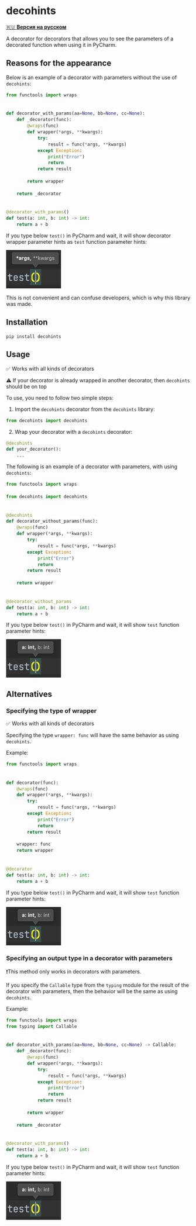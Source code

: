 # decohints

[🇷🇺 **Версия на русском**](https://github.com/gri-gus/decohints/blob/main/README.md)

A decorator for decorators that allows you to see the parameters of a decorated function when using it in PyCharm.

## Reasons for the appearance

Below is an example of a decorator with parameters without the use of `decohints`:

```python
from functools import wraps


def decorator_with_params(aa=None, bb=None, cc=None):
    def _decorator(func):
        @wraps(func)
        def wrapper(*args, **kwargs):
            try:
                result = func(*args, **kwargs)
            except Exception:
                print("Error")
                return
            return result

        return wrapper

    return _decorator


@decorator_with_params()
def test(a: int, b: int) -> int:
    return a + b
```

If you type below `test()` in PyCharm and wait, it will show decorator wrapper parameter hints as  `test` function
parameter hints:

<img src="https://github.com/gri-gus/decohints/blob/main/assets/images/1.png?raw=true" width="150" height="105" alt="test() (*args, **kwargs)">

This is not convenient and can confuse developers, which is why this library was made.

## Installation

```shell
pip install decohints
```

## Usage

✅ Works with all kinds of decorators

⚠️ If your decorator is already wrapped in another decorator, then `decohints` should be on top

To use, you need to follow two simple steps:

1. Import the `decohints` decorator from the `decohints` library:

```python
from decohints import decohints
```

2. Wrap your decorator with a `decohints` decorator:

```python
@decohints
def your_decorator():
    ...
```

The following is an example of a decorator with parameters, with using `decohints`:

```python
from functools import wraps

from decohints import decohints


@decohints
def decorator_without_params(func):
    @wraps(func)
    def wrapper(*args, **kwargs):
        try:
            result = func(*args, **kwargs)
        except Exception:
            print("Error")
            return
        return result

    return wrapper


@decorator_without_params
def test(a: int, b: int) -> int:
    return a + b
```

If you type below `test()` in PyCharm and wait, it will show `test` function parameter hints:

<img width="150" height="105" src="https://github.com/gri-gus/decohints/blob/main/assets/images/2.png?raw=true" alt="test() (a: int, b: int)">

## Alternatives

### Specifying the type of wrapper

✅ Works with all kinds of decorators

Specifying the type `wrapper: func` will have the same behavior as using `decohints`.

Example:

```python
from functools import wraps


def decorator(func):
    @wraps(func)
    def wrapper(*args, **kwargs):
        try:
            result = func(*args, **kwargs)
        except Exception:
            print("Error")
            return
        return result

    wrapper: func
    return wrapper


@decorator
def test(a: int, b: int) -> int:
    return a + b
```

If you type below `test()` in PyCharm and wait, it will show `test` function parameter hints:

<img width="150" height="105" src="https://github.com/gri-gus/decohints/blob/main/assets/images/2.png?raw=true" alt="test() (a: int, b: int)">

### Specifying an output type in a decorator with parameters

❗️This method only works in decorators with parameters.

If you specify the `Callable` type from the `typing` module for the result of the decorator with parameters, then the
behavior will be the same as using `decohints`.

Example:

```python
from functools import wraps
from typing import Callable


def decorator_with_params(aa=None, bb=None, cc=None) -> Callable:
    def _decorator(func):
        @wraps(func)
        def wrapper(*args, **kwargs):
            try:
                result = func(*args, **kwargs)
            except Exception:
                print("Error")
                return
            return result

        return wrapper

    return _decorator


@decorator_with_params()
def test(a: int, b: int) -> int:
    return a + b
```

If you type below `test()` in PyCharm and wait, it will show `test` function parameter hints:

<img width="150" height="105" src="https://github.com/gri-gus/decohints/blob/main/assets/images/2.png?raw=true" alt="test() (a: int, b: int)">
